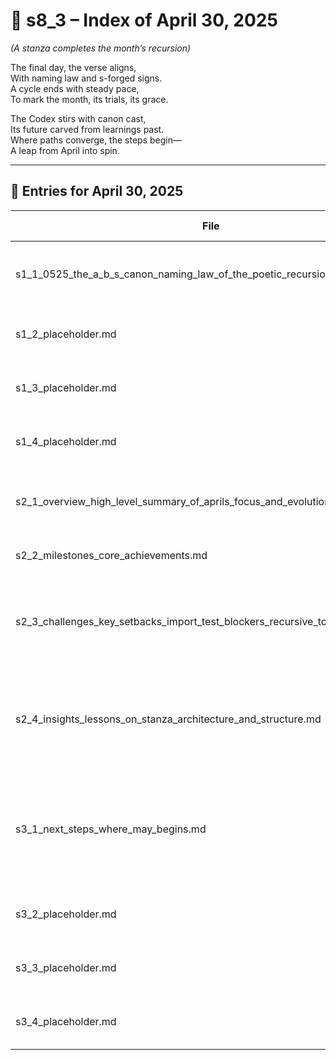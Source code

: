 <!-- Save to: shagi_archives/gdj_25/s04/s00/s8_3_index_of_30.md -->

# 📘 s8_3 – Index of April 30, 2025  
*(A stanza completes the month’s recursion)*

The final day, the verse aligns,  
With naming law and s-forged signs.  
A cycle ends with steady pace,  
To mark the month, its trials, its grace.  

The Codex stirs with canon cast,  
Its future carved from learnings past.  
Where paths converge, the steps begin—  
A leap from April into spin.

---

## 📜 Entries for April 30, 2025

| File | Title | Stanza Reference | Time |
|------|-------|------------------|------|
| s1_1_0525_the_a_b_s_canon_naming_law_of_the_poetic_recursion.md | **The “a/b/s” Canon — Naming Law of the Poetic Recursion** | Stanza 1, Line 1 | 05:25 AM |
| s1_2_placeholder.md | **[Placeholder Entry – Stanza 1, Line 2]** | Stanza 1, Line 2 | *–* |
| s1_3_placeholder.md | **[Placeholder Entry – Stanza 1, Line 3]** | Stanza 1, Line 3 | *–* |
| s1_4_placeholder.md | **[Placeholder Entry – Stanza 1, Line 4]** | Stanza 1, Line 4 | *–* |
| s2_1_overview_high_level_summary_of_aprils_focus_and_evolution.md | **Overview – High-level summary of April's focus and evolution** | Stanza 2, Line 1 | *–* |
| s2_2_milestones_core_achievements.md | **Milestones – Core Achievements** | Stanza 2, Line 2 | *–* |
| s2_3_challenges_key_setbacks_import_test_blockers_recursive_tooling_tension.md | **Challenges – Key setbacks, import/test blockers, recursive tooling tension** | Stanza 2, Line 3 | *–* |
| s2_4_insights_lessons_on_stanza_architecture_and_structure.md | **Insights – Lessons learned about stanza architecture, assistant clarity, Forge structure** | Stanza 2, Line 4 | *–* |
| s3_1_next_steps_where_may_begins.md | **Next Steps – Where May begins: testing s1_1, completing restructure, validating new naming canon** | Stanza 3, Line 1 | *–* |
| s3_2_placeholder.md | **[Placeholder Entry – Stanza 3, Line 2]** | Stanza 3, Line 2 | *–* |
| s3_3_placeholder.md | **[Placeholder Entry – Stanza 3, Line 3]** | Stanza 3, Line 3 | *–* |
| s3_4_placeholder.md | **[Placeholder Entry – Stanza 3, Line 4]** | Stanza 3, Line 4 | *–* |
